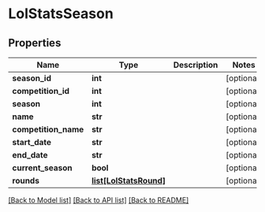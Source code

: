 # LolStatsSeason

## Properties
Name | Type | Description | Notes
------------ | ------------- | ------------- | -------------
**season_id** | **int** |  | [optional] 
**competition_id** | **int** |  | [optional] 
**season** | **int** |  | [optional] 
**name** | **str** |  | [optional] 
**competition_name** | **str** |  | [optional] 
**start_date** | **str** |  | [optional] 
**end_date** | **str** |  | [optional] 
**current_season** | **bool** |  | [optional] 
**rounds** | [**list[LolStatsRound]**](LolStatsRound.md) |  | [optional] 

[[Back to Model list]](../README.md#documentation-for-models) [[Back to API list]](../README.md#documentation-for-api-endpoints) [[Back to README]](../README.md)

